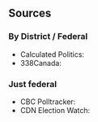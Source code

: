 ## Sources

### By District / Federal
 - Calculated Politics:
 - 338Canada:


### Just federal
 - CBC Polltracker:
 - CDN Election Watch: